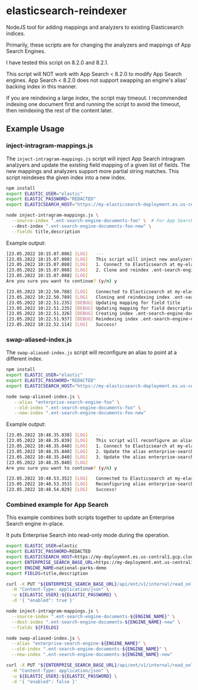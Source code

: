 # elasticsearch-reindexer
NodeJS tool for adding mappings and analyzers to existing Elasticsearch indices.

Primarily, these scripts are for changing the analyzers and mappings of App Search Engines.

I have tested this script on 8.2.0 and 8.2.1.

This script will NOT work with App Search < 8.2.0 to modify App Search engines. App Search < 8.2.0 does not support swapping an engine's alias' backing index in this manner.

If you are reindexing a large index, the script may timeout. I recommended indexing one document first and running the script to avoid the timeout, then reindexing the rest of the content later.

## Example Usage

### inject-intragram-mappings.js

The `inject-intragram-mappings.js` script will inject App Search intragram analzyers and update the existing field mapping of a given list of fields. The new mappings and analyzers support more partial string matches. This script reindexes the given index into a new index.

```sh
npm install
export ELASTIC_USER="elastic"
export ELASTIC_PASSWORD="REDACTED"
export ELASTICSEARCH_HOST="https://my-elasticsearch-deployment.es.us-central1.gcp.cloud.es.io:9243"

node inject-intragram-mappings.js \
  --source-index ".ent-search-engine-documents-foo" \  # For App Search, specify the dot-prefixed index name, NOT alias name
  --dest-index ".ent-search-engine-documents-foo-new" \
  --fields title,description
```

Example output:
```sh
[23.05.2022 10:15.07.086] [LOG]   ---
[23.05.2022 10:15.07.088] [LOG]   This script will inject new analyzers and mappings into an index. It will:
[23.05.2022 10:15.07.088] [LOG]   1. Connect to Elasticsearch at my-elasticsearch-deployment.es.us-central1.gcp.cloud.es.io:9243
[23.05.2022 10:15.07.088] [LOG]   2. Clone and reindex .ent-search-engine-documents-foo into .ent-search-engine-documents-foo-new with new analyzers and mappings for the fields: title,description
[23.05.2022 10:15.07.088] [LOG]
Are you sure you want to continue? (y/n) y

[23.05.2022 10:22.50.788] [LOG]   Connected to Elasticsearch at my-elasticsearch-deployment.es.us-central1.gcp.cloud.es.io:9243
[23.05.2022 10:22.50.789] [LOG]   Cloning and reindexing index .ent-search-engine-documents-foo into .ent-search-engine-documents-foo-new with settings modifications and with mappings modifications
[23.05.2022 10:22.51.235] [DEBUG] Updating mapping for field title
[23.05.2022 10:22.51.235] [DEBUG] Updating mapping for field description
[23.05.2022 10:22.51.326] [DEBUG] Creating index .ent-search-engine-documents-foo-new
[23.05.2022 10:22.51.937] [DEBUG] Reindexing index .ent-search-engine-documents-foo into .ent-search-engine-documents-foo-new
[23.05.2022 10:22.52.114] [LOG]   Success!
```

### swap-aliased-index.js

The `swap-aliased-index.js` script will reconfigure an alias to point at a different index.

```sh
npm install
export ELASTIC_USER="elastic"
export ELASTIC_PASSWORD="REDACTED"
export ELASTICSEARCH_HOST="https://my-elasticsearch-deployment.es.us-central1.gcp.cloud.es.io:9243"

node swap-aliased-index.js \
   --alias "enterprise-search-engine-foo" \
   --old-index ".ent-search-engine-documents-foo" \
   --new-index ".ent-search-engine-documents-foo-new"
```

Example output:
```sh
[23.05.2022 10:48.35.838] [LOG]   ---
[23.05.2022 10:48.35.839] [LOG]   This script will reconfigure an alias to point at a different index. It will:
[23.05.2022 10:48.35.840] [LOG]   1. Connect to Elasticsearch at my-elasticsearch-deployment.es.us-central1.gcp.cloud.es.io:9243
[23.05.2022 10:48.35.840] [LOG]   2. Update the alias enterprise-search-engine-foo to add .ent-search-engine-documents-foo-new as an index
[23.05.2022 10:48.35.840] [LOG]   3. Update the alias enterprise-search-engine-foo to remove .ent-search-engine-documents-foo as an index
[23.05.2022 10:48.35.840] [LOG]
Are you sure you want to continue? (y/n) y

[23.05.2022 10:48.53.352] [LOG]   Connected to Elasticsearch at my-elasticsearch-deployment.es.us-central1.gcp.cloud.es.io:9243
[23.05.2022 10:48.53.353] [LOG]   Reconfiguring alias enterprise-search-engine-foo
[23.05.2022 10:48.54.029] [LOG]   Success!
```

### Combined example for App Search

This example combines both scripts together to update an Enterprise Search engine in-place.

It puts Enterprise Search into read-only mode during the operation.

```sh
export ELASTIC_USER=elastic
export ELASTIC_PASSWORD=REDACTED
export ELASTICSEARCH_HOST=https://my-deployment.es.us-central1.gcp.cloud.es.io:9243
export ENTERPRISE_SEARCH_BASE_URL=https://my-deployment.ent.us-central1.gcp.cloud.es.io
export ENGINE_NAME=national-parks-demo
export FIELDS=title,description

curl -X PUT "${ENTERPRISE_SEARCH_BASE_URL}/api/ent/v1/internal/read_only_mode" \
  -H "Content-Type: application/json" \
  -u ${ELASTIC_USER}:${ELASTIC_PASSWORD} \
  -d '{ "enabled": true }'

node inject-intragram-mappings.js \
  --source-index ".ent-search-engine-documents-${ENGINE_NAME}" \
  --dest-index ".ent-search-engine-documents-${ENGINE_NAME}-new" \
  --fields ${FIELDS}

node swap-aliased-index.js \
  --alias "enterprise-search-engine-${ENGINE_NAME}" \
  --old-index ".ent-search-engine-documents-${ENGINE_NAME}" \
  --new-index ".ent-search-engine-documents-${ENGINE_NAME}-new"

curl -X PUT "${ENTERPRISE_SEARCH_BASE_URL}/api/ent/v1/internal/read_only_mode" \
  -H "Content-Type: application/json" \
  -u ${ELASTIC_USER}:${ELASTIC_PASSWORD} \
  -d '{ "enabled": false }'
```
